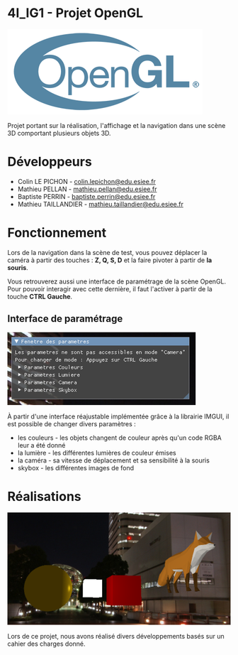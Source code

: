 # 4I_IG1 - Projet OpenGL

![opengl_logo](image/opengl_logo.png)

Projet portant sur la réalisation, l'affichage et la navigation dans une scène 3D comportant plusieurs objets 3D.

# Développeurs

- Colin LE PICHON - colin.lepichon@edu.esiee.fr
- Mathieu PELLAN - mathieu.pellan@edu.esiee.fr
- Baptiste PERRIN - baptiste.perrin@edu.esiee.fr
- Mathieu TAILLANDIER - mathieu.taillandier@edu.esiee.fr

# Fonctionnement

Lors de la navigation dans la scène de test, vous pouvez déplacer la caméra à partir des touches : **Z, Q, S, D** et la faire pivoter à partir de **la souris**.

Vous retrouverez aussi une interface de paramétrage de la scène OpenGL. 
Pour pouvoir interagir avec cette dernière, il faut l'activer à partir de la touche **CTRL Gauche**.

## Interface de paramétrage

![ui](image/ui.png)

À partir d'une interface réajustable implémentée grâce à la librairie IMGUI, il est possible de changer divers paramètres :

- les couleurs - les objets changent de couleur après qu'un code RGBA leur a été donné
- la lumière - les différentes lumières de couleur émises
- la caméra - sa vitesse de déplacement et sa sensibilité à la souris
- skybox - les différentes images de fond

# Réalisations

![ui](image/scene.png)

Lors de ce projet, nous avons réalisé divers développements basés sur un cahier des charges donné.

